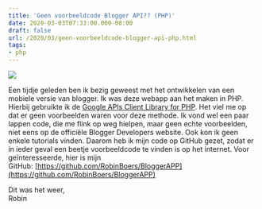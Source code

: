 ```yaml
---
title: 'Geen voorbeeldcode Blogger API?? (PHP)'
date: 2020-03-03T07:33:00.000-08:00
draft: false
url: /2020/03/geen-voorbeeldcode-blogger-api-php.html
tags: 
- php
---
```


[![](https://1.bp.blogspot.com/-ndtzqFN2wsI/Xl0gTv_xdXI/AAAAAAAAGjk/R7yIDcrEJggPbUierbR00iEOi91tCR__wCLcBGAsYHQ/s1600/blogger-logo-vector.png)](https://1.bp.blogspot.com/-ndtzqFN2wsI/Xl0gTv_xdXI/AAAAAAAAGjk/R7yIDcrEJggPbUierbR00iEOi91tCR__wCLcBGAsYHQ/s1600/blogger-logo-vector.png)

Een tijdje geleden ben ik bezig geweest met het ontwikkelen van een mobiele versie van blogger. Ik was deze webapp aan het maken in PHP. Hierbij gebruikte ik de [Google APIs Client Library for PHP](https://github.com/googleapis/google-api-php-client). Het viel me op dat er geen voorbeelden waren voor deze methode. Ik vond wel een paar lappen code, die me flink op weg hielpen, maar geen echte voorbeelden, niet eens op de officiële Blogger Developers website. Ook kon ik geen enkele tutorials vinden. Daarom heb ik mijn code op GitHub gezet, zodat er in ieder geval een beetje voorbeeldcode te vinden is op het internet. Voor geïnteresseerde, hier is mijn GitHub: [https://github.com/RobinBoers/BloggerAPP](https://github.com/RobinBoers/BloggerAPP)  
  
Dit was het weer,  
Robin
